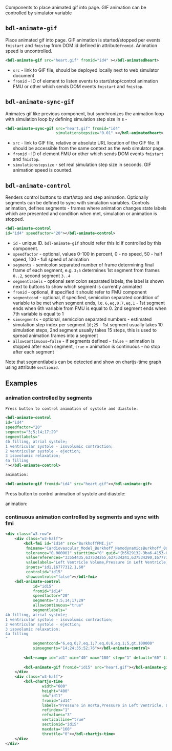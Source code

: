 Components to place animated gif into page. GIF animation can be controlled by simulator variable 
## `bdl-animate-gif`
Place animated gif into page. GIF animation is started/stopped per events `fmistart` and `fmistop` from DOM id defined in attribute`fromid`. Animation speed is uncontrolled.
```xml
<bdl-animate-gif src="heart.gif" fromid="id4" ></bdl-animatedheart> 
```
* `src` - link to GIF file, should be deployed locally next to web simulator document
* `fromid` - ID of element to listen events to start/stop/control animation FMU or other which sends DOM events `fmistart` and `fmistop`.
 
## `bdl-animate-sync-gif`
Animates gif like previous component, but synchronizes the animation loop with simulation loop by defining simulation step size in s -
```xml
<bdl-animate-sync-gif src="heart.gif" fromid="id4"
                      simulationstepsize="0.01" ></bdl-animatedheart> 
```
* `src` - link to GIF file, relative or absolute URL location of the GIF file. It should be accessible from the same context as the web simulator page.
* `fromid` - ID of element FMU or other which sends DOM events `fmistart` and `fmistop`.
* `simulationstepsize` - set real simulation step size in seconds. GIF animation speed is counted.

## `bdl-animate-control`
Renders control buttons to start/stop and step animation. Optionally segments can be defined to sync with simulation variables. Controls animation, defines segments - frames where animation changes state
labels which are presented and condition when met, simulation or animation is stopped.

```xml
<bdl-animate-control 
id="id4" speedfactor="20"></bdl-animate-control>
```
* `id` - unique ID. `bdl-animate-gif` should refer this id if controlled by this component.
* `speedfactor` - optional, values 0-100 in percent, 0 - no speed, 50 - half speed, 100 - full speed of animation
* `segments` - semicolon separated number of frame determining final frame of each segment, e.g. `3;5` determines 1st segment from frames `0..2`, second segment `3..4`
* `segmentlabels` - optional semicolon separated labels, the label is shown next to buttons to show which segment is currently animated
* `fromid` - optional, if specified it should refer to FMU component
* `segmentcond` - optional, if specified, semicolon separated condition of variable to be met when segment ends, i.e. `6,eq,0;7,eq,1` - 1st segment ends when 6th variable from FMU is equal to 0. 2nd segment ends when 7th variable is equal to 1 
* `simsegments` - optional, semicolon separated numbers - estimated simulation step index per segment `10;25` - 1st segment usually takes 10 simulation steps, 2nd segment usually takes 15 steps, this is used to spread animation frames into a segment  
* `allowcontinuous=false` - if segments defined - `false` = animation is stopped after each segment, `true` = animation is continuous - no stop after each segment

Note that segmentlabels can be detected and show on chartjs-time graph using attribute `sectionid`. 

## Examples

### animation controlled by segments
```xml
Press button to control animation of systole and diastole:

<bdl-animate-control 
id="id4" 
speedfactor="20" 
segments="3;5;14;17;29" 
segmentlabels="
4b filling, atrial systole;
1 ventricular systole - isovolumic contraction;
2 ventricular systole - ejection;
3 isovolumic relaxation;
4a filling
"></bdl-animate-control>

animation:

<bdl-animate-gif fromid="id4" src="heart.gif"></bdl-animate-gif>
```
Press button to control animation of systole and diastole:
<bdl-animate-control
id="id4"
speedfactor="20"
segments="3;5;14;17;29"
segmentlabels="4b filling, atrial systole;1 ventricular systole - isovolumic contraction;2 ventricular systole - ejection;3 isovolumic relaxation;4a filling"></bdl-animate-control>

animation:
<bdl-animate-gif fromid="id4" src="heart.gif"></bdl-animate-gif>

### continuous animation controlled by segments and sync with fmi
```xml
<div class="w3-row">
    <div class="w3-half">
        <bdl-fmi id="id14" src="BurkhoffFMI.js"
         fminame="Cardiovascular_Model_Burkhoff_HemodynamicsBurkhoff_0shallow"
         tolerance="0.000001" starttime="0" guid="{b5629132-3ba6-4153-87c2-f3ff108e1920}"
         valuereferences="33554435,637534265,637534241,637534290,16777312,637534466,637534294,637534268"
         valuelabels="Left Ventricle Volume,Pressure in Left Ventricle,Pressure in Aorta, Pressure in Left Atria, Heart Rate, LA elastance,MV open, AOV open"
         inputs="id1,16777312,1,60"
         controlid="id15"
         showcontrols="false"></bdl-fmi>
    <bdl-animate-control
            id="id15"
            fromid="id14"
            speedfactor="20"
            segments="3;5;14;17;29"
            allowcontinuous="true"
            segmentlabels="
4b filling, atrial systole;
1 ventricular systole - isovolumic contraction;
2 ventricular systole - ejection;
3 isovolumic relaxation;
4a filling
"
            segmentcond="6,eq,0;7,eq,1;7,eq,0;6,eq,1;5,gt,100000"
            simsegments="14;24;35;52;76"></bdl-animate-control>
        
        <bdl-range id="id1" min="40" max="180" step="1" default="60" title="Heart rate"></bdl-range>
        
        <bdl-animate-gif fromid="id15" src="heart.gif"></bdl-animate-gif>
    </div>        
    <div class="w3-half">
        <bdl-chartjs-time  
                width="600"
                height="400"
                id="id11" 
                fromid="id14"  
                labels="Pressure in Aorta,Pressure in Left Ventricle, Left Ventricle Volume" 
                refindex="1"  
                refvalues="3" 
                verticalline="true" 
                sectionid="id15" 
                maxdata="160"
                throttle="0"></bdl-chartjs-time>
    </div>
</div>
```

<div class="w3-row">
    <div class="w3-half">

<bdl-fmi id="id14" src="BurkhoffFMI.js"
         fminame="Cardiovascular_Model_Burkhoff_HemodynamicsBurkhoff_0shallow"
         tolerance="0.000001" starttime="0" guid="{b5629132-3ba6-4153-87c2-f3ff108e1920}"
         valuereferences="33554435,637534265,637534241,637534290,16777312,637534466,637534294,637534268"
         valuelabels="Left Ventricle Volume,Pressure in Left Ventricle,Pressure in Aorta, Pressure in Left Atria, Heart Rate, LA elastance,MV open, AOV open"
         inputs="id1,16777312,1,60"
         controlid="id15"
         showcontrols="false"></bdl-fmi>

<bdl-animate-control
            id="id15"
            fromid="id14"
            speedfactor="20"
            segments="3;5;14;17;29"
            allowcontinuous="true"
            segmentlabels="
4b filling, atrial systole;
1 ventricular systole - isovolumic contraction;
2 ventricular systole - ejection;
3 isovolumic relaxation;
4a filling
"
            segmentcond="6,eq,0;7,eq,1;7,eq,0;6,eq,1;5,gt,100000"
            simsegments="14;24;35;52;76"></bdl-animate-control>

<bdl-range id="id1" min="40" max="180" step="1" default="60" title="Heart rate"></bdl-range>

<bdl-animate-gif fromid="id15" src="heart.gif"></bdl-animate-gif>
</div>        
<div class="w3-half">
<bdl-chartjs-time  
                width="600"
                height="400"
                id="id11" 
                fromid="id14"  
                labels="Pressure in Aorta,Pressure in Left Ventricle, Left Ventricle Volume" 
                refindex="1"  
                refvalues="3" 
                verticalline="true" 
                sectionid="id15" 
                maxdata="160"
                throttle="0"></bdl-chartjs-time>
</div>
</div>


